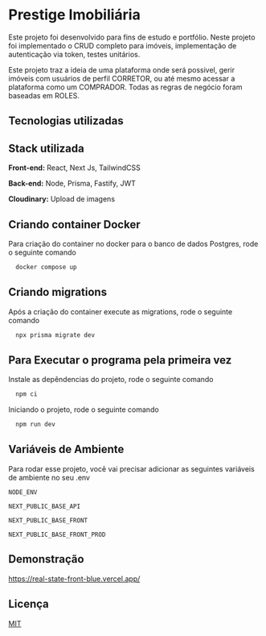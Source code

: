 
# Prestige Imobiliária

Este projeto foi desenvolvido para fins de estudo e portfólio. Neste projeto foi implementado o CRUD completo para imóveis, implementação de autenticação via token, testes unitários.

Este projeto traz a ideia de uma plataforma onde será possivel, gerir imóveis com usuários de perfil CORRETOR, ou até mesmo acessar a plataforma como um COMPRADOR. Todas as regras de negócio foram baseadas em ROLES.


## Tecnologias utilizadas


## Stack utilizada

**Front-end:** React, Next Js, TailwindCSS

**Back-end:** Node, Prisma, Fastify, JWT

**Cloudinary:** Upload de imagens


## Criando container Docker

Para criação do container no docker para o banco de dados Postgres, rode o seguinte comando

```bash
  docker compose up
```
## Criando migrations

Após a criação do container execute as migrations, rode o seguinte comando

```bash
  npx prisma migrate dev
```
## Para Executar o programa pela primeira vez

 Instale as depêndencias do projeto, rode o seguinte comando

```bash
  npm ci
```
Iniciando o projeto, rode o seguinte comando
```bash
  npm run dev
```


## Variáveis de Ambiente

Para rodar esse projeto, você vai precisar adicionar as seguintes variáveis de ambiente no seu .env

`NODE_ENV`

`NEXT_PUBLIC_BASE_API`

`NEXT_PUBLIC_BASE_FRONT`

`NEXT_PUBLIC_BASE_FRONT_PROD`



## Demonstração

https://real-state-front-blue.vercel.app/


## Licença

[MIT](https://choosealicense.com/licenses/mit/)

